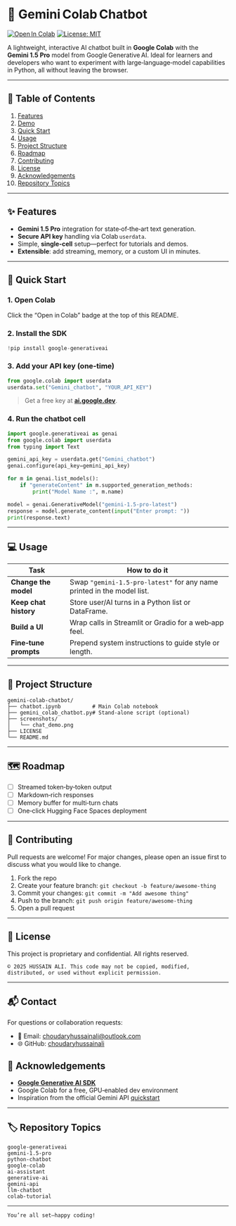 # 🤖 Gemini Colab Chatbot

[![Open In Colab](https://img.shields.io/badge/Colab-Launch-blue?logo=googlecolab)](https://colab.research.google.com/github/<your‑username>/gemini‑colab‑chatbot/blob/main/chatbot.ipynb)
[![License: MIT](https://img.shields.io/badge/License-MIT-yellow.svg)](LICENSE)

A lightweight, interactive AI chatbot built in **Google Colab** with the **Gemini 1.5 Pro** model from Google Generative AI. Ideal for learners and developers who want to experiment with large‑language‑model capabilities in Python, all without leaving the browser.

---

## 📑 Table of Contents
1. [Features](#-features)  
2. [Demo](#-demo)  
3. [Quick Start](#-quick-start)  
4. [Usage](#-usage)  
5. [Project Structure](#-project-structure)  
6. [Roadmap](#-roadmap)  
7. [Contributing](#-contributing)  
8. [License](#-license)  
9. [Acknowledgements](#-acknowledgements)  
10. [Repository Topics](#-repository-topics)

---

## ✨ Features
- **Gemini 1.5 Pro** integration for state‑of‑the‑art text generation.  
- **Secure API key** handling via Colab `userdata`.  
- Simple, **single‑cell** setup—perfect for tutorials and demos.  
- **Extensible**: add streaming, memory, or a custom UI in minutes.  

---


## 🚀 Quick Start
### 1. Open Colab
Click the “Open in Colab” badge at the top of this README.

### 2. Install the SDK
```python
!pip install google-generativeai
````

### 3. Add your API key (one‑time)

```python
from google.colab import userdata
userdata.set("Gemini_chatbot", "YOUR_API_KEY")
```

> Get a free key at **[ai.google.dev](https://ai.google.dev/)**.

### 4. Run the chatbot cell

```python
import google.generativeai as genai
from google.colab import userdata
from typing import Text

gemini_api_key = userdata.get("Gemini_chatbot")
genai.configure(api_key=gemini_api_key)

for m in genai.list_models():
    if "generateContent" in m.supported_generation_methods:
        print("Model Name :", m.name)

model = genai.GenerativeModel("gemini-1.5-pro-latest")
response = model.generate_content(input("Enter prompt: "))
print(response.text)
```

---

## 💻 Usage

| Task                  | How to do it                                                           |
| --------------------- | ---------------------------------------------------------------------- |
| **Change the model**  | Swap `"gemini-1.5-pro-latest"` for any name printed in the model list. |
| **Keep chat history** | Store user/AI turns in a Python list or DataFrame.                     |
| **Build a UI**        | Wrap calls in Streamlit or Gradio for a web‑app feel.                  |
| **Fine‑tune prompts** | Prepend system instructions to guide style or length.                  |

---

## 📂 Project Structure

```
gemini-colab-chatbot/
├── chatbot.ipynb          # Main Colab notebook
├── gemini_colab_chatbot.py# Stand‑alone script (optional)
├── screenshots/
│   └── chat_demo.png
├── LICENSE
└── README.md
```

---

## 🗺️ Roadmap

* [ ] Streamed token‑by‑token output
* [ ] Markdown‑rich responses
* [ ] Memory buffer for multi‑turn chats
* [ ] One‑click Hugging Face Spaces deployment

---

## 🤝 Contributing

Pull requests are welcome! For major changes, please open an issue first to discuss what you would like to change.

1. Fork the repo
2. Create your feature branch: `git checkout -b feature/awesome‑thing`
3. Commit your changes: `git commit -m "Add awesome thing"`
4. Push to the branch: `git push origin feature/awesome‑thing`
5. Open a pull request

---

## 📄 License

This project is proprietary and confidential. All rights reserved.

```
© 2025 HUSSAIN ALI. This code may not be copied, modified, distributed, or used without explicit permission.
```

---

## 📬 Contact

For questions or collaboration requests:

* 📧 Email: [choudaryhussainali@outlook.com](mailto:choudaryhussainali@outlook.com)
* 🌐 GitHub: [choudaryhussainali](https://github.com/choudaryhussainali)

## 🙏 Acknowledgements

* **[Google Generative AI SDK](https://pypi.org/project/google-generativeai/)**
* Google Colab for a free, GPU‑enabled dev environment
* Inspiration from the official Gemini API [quickstart](https://ai.google.dev/gemini-api/docs/quickstart)

---

## 🏷️ Repository Topics

```
google-generativeai
gemini-1.5-pro
python-chatbot
google-colab
ai-assistant
generative-ai
gemini-api
llm-chatbot
colab-tutorial
```

---

```
You’re all set—happy coding!
```
